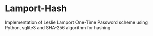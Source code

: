 # Lamport-Hash
Implementation of Leslie Lamport One-Time Password scheme using Python, sqlite3 and SHA-256 algorithm for hashing
